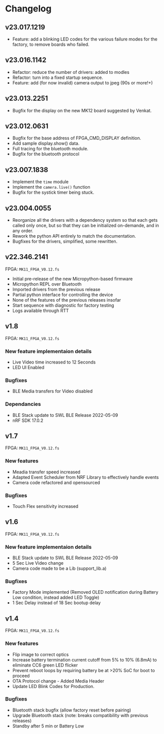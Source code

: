 Changelog
=========

v23.017.1219
------------
- Feature: add a blinking LED codes for the various failure modes for the factory, to remove boards who failed.

v23.016.1142
------------
- Refactor: reduce the number of drivers: added to modles
- Refactor: turn into a fixed startup sequence.
- Feature: add (for now invalid) camera output to jpeg (90s or more!+)

v23.013.2251
------------
- Bugfix for the display on the new MK12 board suggested by Venkat.

v23.012.0631
------------
- Bugfix for the base address of FPGA_CMD_DISPLAY definition.
- Add sample display.show() data.
- Full tracing for the bluetooth module.
- Bugfix for the bluetooth protocol

v23.007.1838
------------
- Implement the `time` module
- Implement the `camera.live()` function
- Bugfix for the systick timer being stuck.

v23.004.0055
------------
- Reorganize all the drivers with a dependency system so that each gets called only once,
  but so that they can be initialized on-demande, and in any order.
- Rework the python API entirely to match the documentation.
- Bugfixes for the drivers, simplified, some rewritten.

v22.346.2141
------------
FPGA: `MK11_FPGA_V0.12.fs`

- Initial pre-release of the new Micropython-based firmware
- Micropython REPL over Bluetooth
- Imported drivers from the previous release
- Partial python interface for controlling the device
- None of the features of the previous releases insofar
- Start sequence with diagnostic for factory testing
- Logs available through RTT

v1.8
----
FPGA: `MK11_FPGA_V0.12.fs`

### New feature implementaion details

- Live Video time increased to 12 Seconds
- LED UI Enabled

### Bugfixes

- BLE Media transfers for Video disabled

### Dependancies

- BLE Stack update to SWL BLE Release 2022-05-09
- nRF SDK 17.0.2

v1.7
----
FPGA: `MK11_FPGA_V0.12.fs`

### New features

- Meadia transfer speed increased
- Adapted Event Scheduler from NRF Library to effectively handle events
- Camera code refactored and opensourced

### Bugfixes

- Touch Flex sensitivity increased

v1.6
----
FPGA: `MK11_FPGA_V0.12.fs`

### New feature implementaion details

- BLE Stack update to SWL BLE Release 2022-05-09
- 5 Sec Live Video change
- Camera code made to be a Lib (support_lib.a)

### Bugfixes

- Factory Mode implemented (Removed OLED notification during Battery Low condition, instead added LED Toggle)
- 1 Sec Delay instead of 18 Sec bootup delay

v1.4
----
FPGA: `MK11_FPGA_V0.12.fs`

### New features

- Flip image to correct optics
- Increase battery termination current cutoff from 5% to 10% (6.8mA) to eliminate CC6 green LED flicker
- Prevent reboot loops by requiring battery be at >20% SoC for boot to proceed
- OTA Protocol change - Added Media Header
- Update LED Blink Codes for Production.

### Bugfixes

- Bluetooth stack bugfix (allow factory reset before pairing)
- Upgrade Bluetooth stack (note: breaks compatibility with previous releases)
- Standby after 5 min or Battery Low
